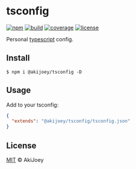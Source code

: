 # tsconfig

[![npm][npm-image]][npm-url]
[![build][build-image]][build-url]
[![coverage][coverage-image]][coverage-url]
[![license][license-image]][license-url]

Personal [typescript](https://github.com/microsoft/typescript) config.

## Install

`$ npm i @akijoey/tsconfig -D`

## Usage

Add to your tsconfig:

```json
{
  "extends": "@akijoey/tsconfig/tsconfig.json"
}
```

## License

[MIT][license-url] © AkiJoey

[npm-image]: https://img.shields.io/npm/v/@akijoey/tsconfig
[npm-url]: https://www.npmjs.com/package/@akijoey/tsconfig
[build-image]: https://img.shields.io/github/workflow/status/akijoey/tsconfig/Build
[build-url]: https://github.com/akijoey/tsconfig/actions/workflows/build.yml
[coverage-image]: https://img.shields.io/codecov/c/gh/akijoey/tsconfig
[coverage-url]: https://codecov.io/gh/akijoey/tsconfig
[license-image]: https://img.shields.io/github/license/akijoey/tsconfig
[license-url]: https://github.com/akijoey/tsconfig/blob/main/LICENSE
